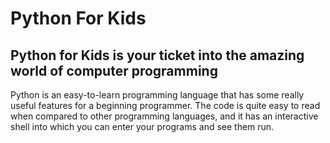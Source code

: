 # Python For Kids

## Python for Kids is your ticket into the amazing world of computer programming

Python is an easy-to-learn programming language that has some
really useful features for a beginning programmer. The code is quite
easy to read when compared to other programming languages, and
it has an interactive shell into which you can enter your programs
and see them run. 
